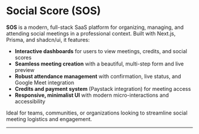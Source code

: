 # Social Score (SOS)

**SOS** is a modern, full-stack SaaS platform for organizing, managing, and attending social meetings in a professional context. Built with Next.js, Prisma, and shadcn/ui, it features:

- **Interactive dashboards** for users to view meetings, credits, and social scores
- **Seamless meeting creation** with a beautiful, multi-step form and live preview
- **Robust attendance management** with confirmation, live status, and Google Meet integration
- **Credits and payment system** (Paystack integration) for meeting access
- **Responsive, minimalist UI** with modern micro-interactions and accessibility

Ideal for teams, communities, or organizations looking to streamline social meeting logistics and engagement.

---
